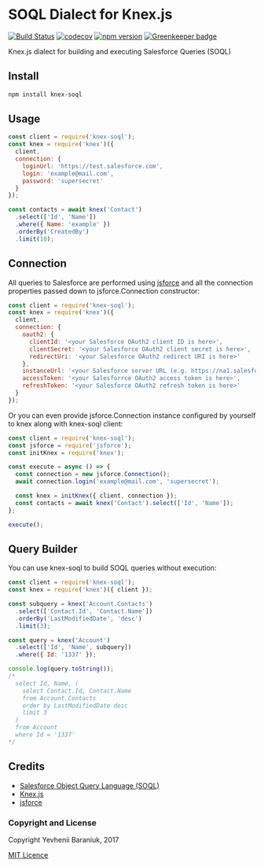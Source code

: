 # SOQL Dialect for Knex.js

[![Build Status](https://travis-ci.org/jsarafajr/knex-soql.svg?branch=master)](https://travis-ci.org/jsarafajr/knex-soql)
[![codecov](https://codecov.io/gh/jsarafajr/knex-soql/branch/master/graph/badge.svg)](https://codecov.io/gh/jsarafajr/knex-soql)
[![npm version](https://badge.fury.io/js/knex-soql.svg)](https://badge.fury.io/js/knex-soql) [![Greenkeeper badge](https://badges.greenkeeper.io/jsarafajr/knex-soql.svg)](https://greenkeeper.io/)

Knex.js dialect for building and executing Salesforce Queries (SOQL)

## Install

```bash
npm install knex-soql
```

## Usage

```js
const client = require('knex-soql');
const knex = require('knex')({
  client,
  connection: {
    loginUrl: 'https://test.salesforce.com',
    login: 'example@mail.com',
    password: 'supersecret'
  }
});

const contacts = await knex('Contact')
  .select(['Id', 'Name'])
  .where({ Name: 'example' })
  .orderBy('CreatedBy')
  .limit(10);
```

## Connection
All queries to Salesforce are performed using [jsforce](https://github.com/jsforce/jsforce) and all the connection properties passed down to jsforce.Connection constructor:
```js
const client = require('knex-soql');
const knex = require('knex')({
  client,
  connection: {
    oauth2: {
      clientId: '<your Salesforce OAuth2 client ID is here>',
      clientSecret: '<your Salesforce OAuth2 client secret is here>',
      redirectUri: '<your Salesforce OAuth2 redirect URI is here>'
    },
    instanceUrl: '<your Salesforce server URL (e.g. https://na1.salesforce.com) is here>',
    accessToken: '<your Salesforrce OAuth2 access token is here>',
    refreshToken: '<your Salesforce OAuth2 refresh token is here>'
  }
});
```

Or you can even provide jsforce.Connection instance configured by yourself to knex along with knex-soql client:
```js
const client = require('knex-soql');
const jsforce = require('jsforce');
const initKnex = require('knex');

const execute = async () => {
  const connection = new jsforce.Connection();
  await connection.login('example@mail.com', 'supersecret');

  const knex = initKnex({ client, connection });
  const contacts = await knex('Contact').select(['Id', 'Name']);
};

execute();
```

## Query Builder
You can use knex-soql to build SOQL queries without execution:
```js
const client = require('knex-soql');
const knex = require('knex')({ client });

const subquery = knex('Account.Contacts')
  .select(['Contact.Id', 'Contact.Name'])
  .orderBy('LastModifiedDate', 'desc')
  .limit(3);

const query = knex('Account')
  .select(['Id', 'Name', subquery])
  .where({ Id: '1337' });

console.log(query.toString());
/*
  select Id, Name, (
    select Contact.Id, Contact.Name
    from Account.Contacts
    order by LastModifiedDate desc
    limit 3
  )
  from Account
  where Id = '1337'
*/
```

## Credits
- [Salesforce Object Query Language (SOQL)](https://developer.salesforce.com/docs/atlas.en-us.soql_sosl.meta/soql_sosl/sforce_api_calls_soql_sosl_intro.htm)
- [Knex.js](http://knexjs.org/)
- [jsforce](https://github.com/jsforce/jsforce)

### Copyright and License

Copyright Yevhenii Baraniuk, 2017

[MIT Licence](LICENSE)
